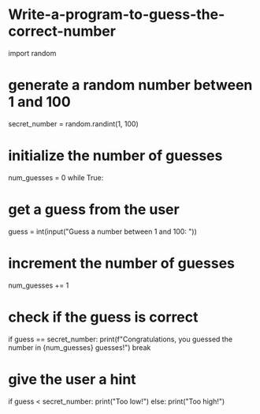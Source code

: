 # Write-a-program-to-guess-the-correct-number
import random
# generate a random number between 1 and 100
secret_number = random.randint(1, 100)
# initialize the number of guesses
num_guesses = 0
while True:
 # get a guess from the user
 guess = int(input("Guess a number between 1 and 100: "))
 
 # increment the number of guesses
 num_guesses += 1
 
 # check if the guess is correct
 if guess == secret_number:
 print(f"Congratulations, you guessed the number in 
{num_guesses} guesses!")
 break
 
 # give the user a hint
 if guess < secret_number:
 print("Too low!")
 else:
 print("Too high!")

